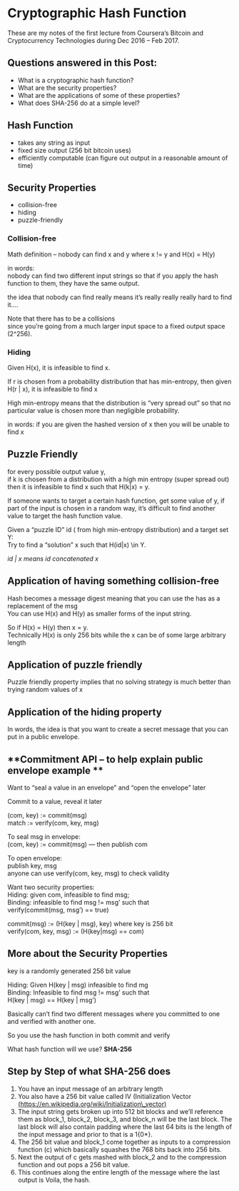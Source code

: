 # **Cryptographic Hash Function**

These are my notes of the first lecture from Coursera’s Bitcoin and
Cryptocurrency Technologies during Dec 2016 – Feb 2017.

## Questions answered in this Post:

-   What is a cryptographic hash function?
-   What are the security properties?
-   What are the applications of some of these properties?
-   What does SHA-256 do at a simple level?

## Hash Function

-   takes any string as input
-   fixed size output (256 bit bitcoin uses)
-   efficiently computable (can figure out output in a reasonable amount
    of time)

## Security Properties

-   collision-free
-   hiding
-   puzzle-friendly

### **Collision-free**

Math definition – nobody can find x and y where x != y and H(x) = H(y)

in words:  
nobody can find two different input strings so that if you apply the
hash function to them, they have the same output.

the idea that nobody can find really means it’s really really really
hard to find it….

Note that there has to be a collisions  
since you’re going from a much larger input space to a fixed output
space (2^256).

### **Hiding**

Given H(x), it is infeasible to find x.

If r is chosen from a probability distribution that has min-entropy,
then given H(r | x), it is infeasible to find x

High min-entropy means that the distribution is “very spread out” so
that no particular value is chosen more than negligible probability.

in words: if you are given the hashed version of x then you will be
unable to find x

## **Puzzle Friendly**

for every possible output value y,  
if k is chosen from a distribution with a high min entropy (super spread
out) then it is infeasible to find x such that H(k|x) = y.

If someone wants to target a certain hash function, get some value of y,
if part of the input is chosen in a random way, it’s difficult to find
another value to target the hash function value.

Given a “puzzle ID” id ( from high min-entropy distribution) and a
target set Y:  
Try to find a “solution” x such that H(id|x) \\in Y.

*id | x means id concatenated x*

## Application of having something **collision-free**

Hash becomes a message digest meaning that you can use the has as a
replacement of the msg  
You can use H(x) and H(y) as smaller forms of the input string.

So if H(x) = H(y) then x = y.  
Technically H(x) is only 256 bits while the x can be of some large
arbitrary length

## Application of **puzzle friendly**

Puzzle friendly property implies that no solving strategy is much better
than trying random values of x

## Application of the **hiding property**

In words, the idea is that you want to create a secret message that you
can put in a public envelope.

## **Commitment API – to help explain public envelope example **

Want to “seal a value in an envelope” and “open the envelope” later

Commit to a value, reveal it later

(com, key) := commit(msg)  
match := verify(com, key, msg)

To seal msg in envelope:  
(com, key) := commit(msg) — then publish com

To open envelope:  
publish key, msg  
anyone can use verify(com, key, msg) to check validity

Want two security properties:  
Hiding: given com, infeasible to find msg;  
Binding: infeasible to find msg != msg’ such that  
verify(commit(msg, msg’) == true)

commit(msg) := (H(key | msg), key) where key is 256 bit  
verify(com, key, msg) := (H(key|msg) == com)

## More about the Security Properties

key is a randomly generated 256 bit value

Hiding: Given H(key | msg) infeasible to find mg  
Binding: Infeasible to find msg != msg’ such that  
H(key | msg) == H(key | msg’)

Basically can’t find two different messages where you committed to one
and verified with another one.

So you use the hash function in both commit and verify

What hash function will we use? **SHA-256**

## **Step by Step of what SHA-256 does**

1.  You have an input message of an arbitrary length
2.  You also have a 256 bit value called IV (Initialization Vector
    [(https://en.wikipedia.org/wiki/Initialization\_vector)](http://You%20also%20have%20a%20256%20bit%20value%20called%20IV%20(Initialization%20Vector)%20(https://en.wikipedia.org/wiki/Initialization_vector))
3.  The input string gets broken up into 512 bit blocks and we’ll
    reference them as block\_1, block\_2, block\_3, and block\_n will be
    the last block. The last block will also contain padding where the
    last 64 bits is the length of the input message and prior to that is
    a 1{0\*}.
4.  The 256 bit value and block\_1 come together as inputs to a
    compression function (c) which basically squashes the 768 bits back
    into 256 bits.
5.  Next the output of c gets mashed with block\_2 and to the
    compression function and out pops a 256 bit value.
6.  This continues along the entire length of the message where the last
    output is Voila, the hash.
